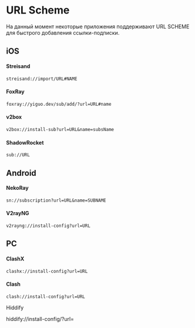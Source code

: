 # URL Scheme

На данный момент некоторые приложения поддерживают URL SCHEME для быстрого добавления ссылки-подписки.

## iOS

#### Streisand

```
streisand://import/URL#NAME
```

#### FoxRay

```
foxray://yiguo.dev/sub/add/?url=URL#name
```

#### v2box

```
v2box://install-sub?url=URL&name=subsName
```

#### ShadowRocket

```
sub://URL
```

## Android

#### NekoRay

```
sn://subscription?url=URL&name=SUBNAME
```

#### V2rayNG&#x20;

```
v2rayng://install-config?url=URL
```

## PC

#### ClashX

```
clashx://install-config?url=URL
```

#### Clash

```
clash://install-config?url=URL
```

Hiddify

hiddify://install-config/?url=

